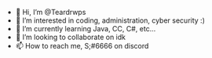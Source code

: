 - 👋 Hi, I’m @Teardrwps
- 👀 I’m interested in coding, administration, cyber security :)
- 🌱 I’m currently learning Java, CC, C#, etc...
- 💞️ I’m looking to collaborate on idk
- 📫 How to reach me, S;#6666 on discord

<!---
Teardrwps/Teardrwps is a ✨ special ✨ repository because its `README.md` (this file) appears on your GitHub profile.
You can click the Preview link to take a look at your changes.
--->

